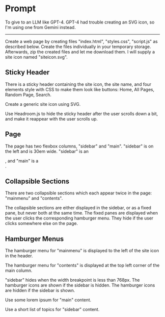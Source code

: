 # Prompt

To give to an LLM like GPT-4. GPT-4 had trouble creating an SVG icon, so I'm using one from Gemini instead.

---

Create a web page by creating files "index.html", "styles.css", "script.js" as described below. Create the files individually in your temporary storage. Afterwards, zip the created files and let me download them. I will supply a site icon named "siteicon.svg".

## Sticky Header

There is a sticky header containing the site icon, the site name, and four <a> elements style with CSS to make them look like buttons: Home, All Pages, Random Page, Search.

Create a generic site icon using SVG.

Use Headroom.js to hide the sticky header after the user scrolls down a bit, and make it reappear with the user scrolls up.

## Page

The page has two flexbox columns, "sidebar" and "main". "sidebar" is on the left and is 30em wide. "sidebar" is an <aside>, and "main" is a <main>.

## Collapsible Sections

There are two collapsible sections which each appear twice in the page: "mainmenu" and "contents".

The collapsible sections are either displayed in the sidebar, or as a fixed pane, but never both at the same time. The fixed panes are displayed when the user clicks the corresponding hamburger menu. They hide if the user clicks somewhere else on the page.

## Hamburger Menus

The hamburger menu for "mainmenu" is displayed to the left of the site icon in the header.

The hamburger menu for "contents" is displayed at the top left corner of the main column.

"sidebar" hides when the width breakpoint is less than 768px. The hamburger icons are shown if the sidebar is hidden. The hamburger icons are hidden if the sidebar is shown.

Use some lorem ipsum for "main" content.

Use a short list of topics for "sidebar" content.

